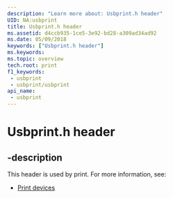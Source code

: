```yaml
---
description: "Learn more about: Usbprint.h header"
UID: NA:usbprint
title: Usbprint.h header
ms.assetid: d4ccb935-1ce5-3e92-bd28-a309ad34ad92
ms.date: 05/09/2018
keywords: ["Usbprint.h header"]
ms.keywords: 
ms.topic: overview
tech.root: print
f1_keywords:
 - usbprint
 - usbprint/usbprint
api_name:
 - usbprint
---
```


# Usbprint.h header


## -description

This header is used by print. For more information, see:

- [Print devices](../_print/index.md)

